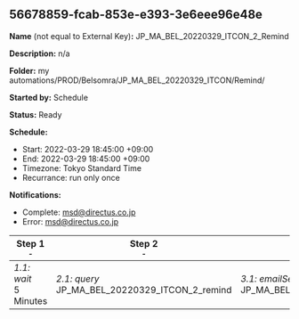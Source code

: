 ## 56678859-fcab-853e-e393-3e6eee96e48e

**Name** (not equal to External Key)**:** JP_MA_BEL_20220329_ITCON_2_Remind

**Description:** n/a

**Folder:** my automations/PROD/Belsomra/JP_MA_BEL_20220329_ITCON/Remind/

**Started by:** Schedule

**Status:** Ready

**Schedule:**

* Start: 2022-03-29 18:45:00 +09:00
* End: 2022-03-29 18:45:00 +09:00
* Timezone: Tokyo Standard Time
* Recurrance: run only once

**Notifications:**

* Complete: msd@directus.co.jp
* Error: msd@directus.co.jp

| Step 1<br>_<small>-</small>_ | Step 2<br>_<small>-</small>_ | Step 3<br>_<small>-</small>_ |
| --- | --- | --- |
| _1.1: wait_<br>5 Minutes | _2.1: query_<br>JP_MA_BEL_20220329_ITCON_2_remind | _3.1: emailSend_<br>JP_MA_BEL_20220329_ITCON_2_remind |
